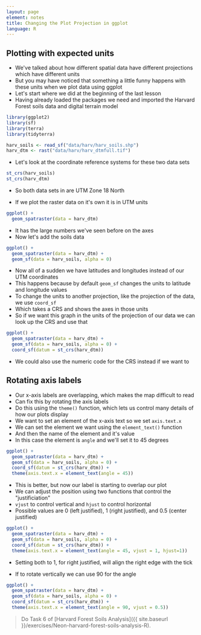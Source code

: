 ```yaml
---
layout: page
element: notes
title: Changing the Plot Projection in ggplot
language: R
---
```


## Plotting with expected units

* We've talked about how different spatial data have different projections which have different units
* But you may have noticed that something a little funny happens with these units when we plot data using ggplot
* Let's start where we did at the beginning of the last lesson
* Having already loaded the packages we need and imported the Harvard Forest soils data and digital terrain model

```r
library(ggplot2)
library(sf)
library(terra)
library(tidyterra)

harv_soils <- read_sf("data/harv/harv_soils.shp")
harv_dtm <- rast("data/harv/harv_dtmfull.tif")
```

* Let's look at the coordinate reference systems for these two data sets

```r
st_crs(harv_soils)
st_crs(harv_dtm)
```

* So both data sets in are UTM Zone 18 North

* If we plot the raster data on it's own it is in UTM units

```r
ggplot() +
  geom_spatraster(data = harv_dtm)
```

* It has the large numbers we've seen before on the axes
* Now let's add the soils data

```r
ggplot() +
  geom_spatraster(data = harv_dtm) +
  geom_sf(data = harv_soils, alpha = 0)
```

* Now all of a sudden we have latitudes and longitudes instead of our UTM coordinates
* This happens because by default `geom_sf` changes the units to latitude and longitude values
* To change the units to another projection, like the projection of the data, we use `coord_sf`
* Which takes a CRS and shows the axes in those units
* So if we want this graph in the units of the projection of our data we can look up the CRS and use that

```r
ggplot() +
  geom_spatraster(data = harv_dtm) +
  geom_sf(data = harv_soils, alpha = 0) +
  coord_sf(datum = st_crs(harv_dtm))
```

* We could also use the numeric code for the CRS instead if we want to

## Rotating axis labels

* Our x-axis labels are overlapping, which makes the map difficult to read
* Can fix this by rotating the axis labels
* Do this using the `theme()` function, which lets us control many details of how our plots display
* We want to set an element of the x-axis text so we set `axis.text.x`
* We can set the element we want using the `element_text()` function
* And then the name of the element and it's value
* In this case the element is `angle` and we'll set it to 45 degrees

```r
ggplot() +
  geom_spatraster(data = harv_dtm) +
  geom_sf(data = harv_soils, alpha = 0) +
  coord_sf(datum = st_crs(harv_dtm)) +
  theme(axis.text.x = element_text(angle = 45))
```

* This is better, but now our label is starting to overlap our plot
* We can adjust the position using two functions that control the "justificiation"
* `vjust` to control vertical and `hjust` to control horizontal
* Possible values are 0 (left justified), 1 (right justified), and 0.5 (center justified)

```r
ggplot() +
  geom_spatraster(data = harv_dtm) +
  geom_sf(data = harv_soils, alpha = 0) +
  coord_sf(datum = st_crs(harv_dtm)) +
  theme(axis.text.x = element_text(angle = 45, vjust = 1, hjust=1))
```

* Setting both to 1, for right justified, will align the right edge with the tick

* If to rotate vertically we can use 90 for the angle

```r
ggplot() +
  geom_spatraster(data = harv_dtm) +
  geom_sf(data = harv_soils, alpha = 0) +
  coord_sf(datum = st_crs(harv_dtm)) +
  theme(axis.text.x = element_text(angle = 90, vjust = 0.5))
```

> Do Task 6 of [Harvard Forest Soils Analysis]({{ site.baseurl }}/exercises/Neon-harvard-forest-soils-analysis-R).
